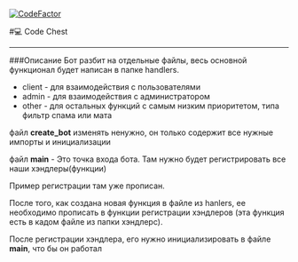 [![CodeFactor](https://www.codefactor.io/repository/github/vadimkolobanov/code_chest/badge?s=0bf7efdd061802086af219e7ec053640a29fb917)](https://www.codefactor.io/repository/github/vadimkolobanov/code_chest)

#💻 Code Chest
***
###Описание
Бот разбит на отдельные файлы, весь основной функционал будет написан в папке handlers. 
- client - для взаимодействия с пользователями
- admin - для взаимодействия с администратором
- other - для остальных функций с самым низким приоритетом, типа фильтр спама или мата

файл **create_bot** изменять ненужно, он только содержит все нужные импорты и инициализации

файл **main** - Это точка входа бота. Там нужно будет регистрировать все наши хэндлеры(функции)

Пример регистрации там уже прописан.

После того, как создана новая функция в файле из hanlers, ее необходимо прописать в функции
регистрации хэндлеров (эта функция есть в кадом файле из папки хэндлерс).

После регистрации хэндлера, его нужно инициализировать в файле **main**, что бы он работал


